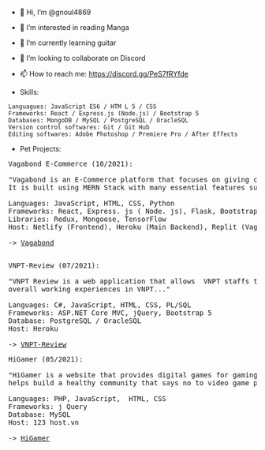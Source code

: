 - 👋 Hi, I’m @gnoul4869
- 👀 I’m interested in reading Manga
- 🌱 I’m currently learning guitar
- 💞️ I’m looking to collaborate on Discord
- 📫 How to reach me: https://discord.gg/PeS7fRYfde

- Skills:
```
Languagues: JavaScript ES6 / HTM L 5 / CSS
Frameworks: React / Express.js (Node.js) / Bootstrap 5
Databases: MongoDB / MySQL / PostgreSQL / OracleSQL
Version control softwares: Git / Git Hub
Editing softwares: Adobe Photoshop / Premiere Pro / After Effects
```

- Pet Projects:
<pre>
Vagabond E-Commerce (10/2021):

"Vagabond is an E-Commerce platform that focuses on giving customers the best experience when shopping online. 
It is built using MERN Stack with many essential features such as Recommendation-System and AI chatbot..."

Languages: JavaScript, HTML, CSS, Python
Frameworks: React, Express. js ( Node. js), Flask, Bootstrap 5 Database: MongoDB
Libraries: Redux, Mongoose, TensorFlow
Host: Netlify (Frontend), Heroku (Main Backend), Replit (Vagabot)

-> <a href="https://vagabond-shop.cf/" target="_blank">Vagabond</a>

</pre>
<pre>
VNPT-Review (07/2021):

"VNPT Review is a web application that allows  VNPT staffs to review their offices in order to improve the 
overall working experiences in VNPT..."

Languages: C#, JavaScript, HTML, CSS, PL/SQL 
Frameworks: ASP.NET Core MVC, jQuery, Bootstrap 5
Database: PostgreSQL / OracleSQL 
Host: Heroku

-> <a href="https://www.vnpt-review.cf/" target="_blank">VNPT-Review</a>
</pre>

<pre>
HiGamer (05/2021):
 
"HiGamer is a website that provides digital games for gaming fans all around Vietnam. By doing so, HiGamer
helps build a healthy community that says no to video game piracy..."

Languages: PHP, JavaScript,  HTML, CSS 
Frameworks: j Query
Database: MySQL 
Host: 123 host.vn

-> <a href="https://www.higamer.cf/" target="_blank">HiGamer</a>
</pre>

<!---
gnoul4869/gnoul4869 is a ✨ special ✨ repository because its `README.md` (this file) appears on your GitHub profile.
You can click the Preview link to take a look at your changes.
--->
